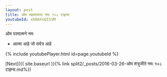 ```yaml
---
layout: post
title: ओम महामायाया नमः १०८ टाइम्स
youtubeId: xh0mYnQI1VM
---
```

 
 
 ओम परमात्मने नमः  
 
 -  आत्मा आहे जो सर्वत्र आहे 
 
  
 
  
 
 
 
 
 
 


{% include youtubePlayer.html id=page.youtubeId %}
 
[Next]({{ site.baseurl }}{% link  split2/_posts/2016-03-26-ओम शत्रुजीते नमः १०८ टाइम्स.md%})
 

